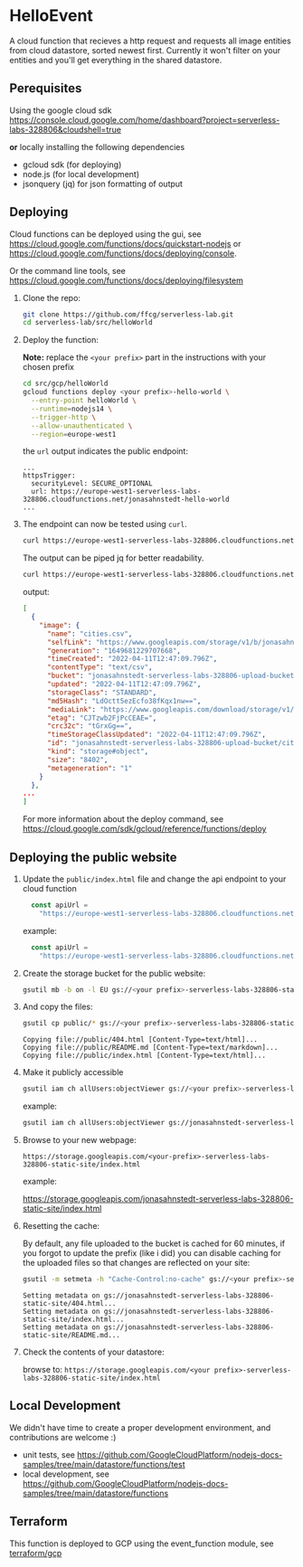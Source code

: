 # HelloEvent

A cloud function that recieves a http request and requests all image entities from cloud datastore, sorted newest first. Currently it won't filter on your entities and you'll get everything in the shared datastore.

## Perequisites

Using the google cloud sdk <https://console.cloud.google.com/home/dashboard?project=serverless-labs-328806&cloudshell=true>

**or** locally installing the following dependencies

* gcloud sdk (for deploying)
* node.js (for local development)
* jsonquery (jq) for json formatting of output

## Deploying

Cloud functions can be deployed using the gui, see <https://cloud.google.com/functions/docs/quickstart-nodejs> or <https://cloud.google.com/functions/docs/deploying/console>.

Or the command line tools, see <https://cloud.google.com/functions/docs/deploying/filesystem>

1. Clone the repo:

    ```sh
    git clone https://github.com/ffcg/serverless-lab.git
    cd serverless-lab/src/helloWorld
    ```

1. Deploy the function:
    
    **Note:** replace the `<your prefix>` part in the instructions with your chosen prefix

    ```sh
    cd src/gcp/helloWorld
    gcloud functions deploy <your prefix>-hello-world \
      --entry-point helloWorld \
      --runtime=nodejs14 \
      --trigger-http \
      --allow-unauthenticated \
      --region=europe-west1
    ```

    the `url` output indicates the public endpoint:

    ```output
    ...
    httpsTrigger:
      securityLevel: SECURE_OPTIONAL
      url: https://europe-west1-serverless-labs-328806.cloudfunctions.net/jonasahnstedt-hello-world
    ...
    ```

1. The endpoint can now be tested using `curl`.

    ```sh
    curl https://europe-west1-serverless-labs-328806.cloudfunctions.net/<your prefix>-hello-world
    ```

    The output can be piped jq for better readability.
    ```sh
    curl https://europe-west1-serverless-labs-328806.cloudfunctions.net/jonasahnstedt-hello-world | jq
    ```
    output:
    ```json
    [
      {
        "image": {
          "name": "cities.csv",
          "selfLink": "https://www.googleapis.com/storage/v1/b/jonasahnstedt-serverless-labs-328806-upload-bucket/o/cities.csv",
          "generation": "1649681229707668",
          "timeCreated": "2022-04-11T12:47:09.796Z",
          "contentType": "text/csv",
          "bucket": "jonasahnstedt-serverless-labs-328806-upload-bucket",
          "updated": "2022-04-11T12:47:09.796Z",
          "storageClass": "STANDARD",
          "md5Hash": "LdOctt5ezEcfo38fKqx1nw==",
          "mediaLink": "https://www.googleapis.com/download/storage/v1/b/jonasahnstedt-serverless-labs-328806-upload-bucket/o/cities.csv?generation=1649681229707668&alt=media",
          "etag": "CJTzwb2FjPcCEAE=",
          "crc32c": "tGrxGg==",
          "timeStorageClassUpdated": "2022-04-11T12:47:09.796Z",
          "id": "jonasahnstedt-serverless-labs-328806-upload-bucket/cities.csv/1649681229707668",
          "kind": "storage#object",
          "size": "8402",
          "metageneration": "1"
        }
      },
    ...
    ]
    ```

    For more information about the deploy command, see <https://cloud.google.com/sdk/gcloud/reference/functions/deploy>

## Deploying the public website

1. Update the `public/index.html` file and change the api endpoint to your cloud function

    ```js
      const apiUrl =
        "https://europe-west1-serverless-labs-328806.cloudfunctions.net/YOUR-PREFIX-hello-world";
    ```

    example:

    ```js
      const apiUrl =
        "https://europe-west1-serverless-labs-328806.cloudfunctions.net/jonasahnstedt-hello-world";
    ```


1. Create the storage bucket for the public website:

    ```sh
    gsutil mb -b on -l EU gs://<your prefix>-serverless-labs-328806-static-site
    ```

1. And copy the files:

    ```sh
    gsutil cp public/* gs://<your prefix>-serverless-labs-328806-static-site
    ```

    ```output
    Copying file://public/404.html [Content-Type=text/html]...
    Copying file://public/README.md [Content-Type=text/markdown]...                 
    Copying file://public/index.html [Content-Type=text/html]...
    ```

1. Make it publicly accessible

    ```sh
    gsutil iam ch allUsers:objectViewer gs://<your prefix>-serverless-labs-328806-static-site
    ```

    example:

    ```sh
    gsutil iam ch allUsers:objectViewer gs://jonasahnstedt-serverless-labs-328806-static-site
    ```

1. Browse to your new webpage:

    `https://storage.googleapis.com/<your-prefix>-serverless-labs-328806-static-site/index.html`

    example:

    <https://storage.googleapis.com/jonasahnstedt-serverless-labs-328806-static-site/index.html>

1. Resetting the cache:

    By default, any file uploaded to the bucket is cached for 60 minutes, if you forgot to update the prefix (like i did) you can disable caching for the uploaded files so that changes are reflected on your site:

    ```sh
    gsutil -m setmeta -h "Cache-Control:no-cache" gs://<your prefix>-serverless-labs-328806-static-site/*
    ```
    ```output
    Setting metadata on gs://jonasahnstedt-serverless-labs-328806-static-site/404.html...
    Setting metadata on gs://jonasahnstedt-serverless-labs-328806-static-site/index.html...
    Setting metadata on gs://jonasahnstedt-serverless-labs-328806-static-site/README.md...
    ```

1. Check the contents of your datastore:

    browse to: `https://storage.googleapis.com/<your prefix>-serverless-labs-328806-static-site/index.html`

## Local Development

We didn't have time to create a proper development environment, and contributions are welcome :)
- unit tests, see <https://github.com/GoogleCloudPlatform/nodejs-docs-samples/tree/main/datastore/functions/test>
- local development, see <https://github.com/GoogleCloudPlatform/nodejs-docs-samples/tree/main/datastore/functions>

## Terraform

This function is deployed to GCP using the event_function module, see [terraform/gcp](../../../terraform/gcp/README.md)
